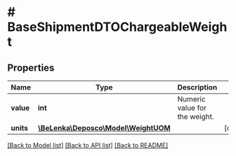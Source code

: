 # # BaseShipmentDTOChargeableWeight

## Properties

Name | Type | Description | Notes
------------ | ------------- | ------------- | -------------
**value** | **int** | Numeric value for the weight. |
**units** | [**\BeLenka\Deposco\Model\WeightUOM**](WeightUOM.md) |  | [optional]

[[Back to Model list]](../../README.md#models) [[Back to API list]](../../README.md#endpoints) [[Back to README]](../../README.md)
